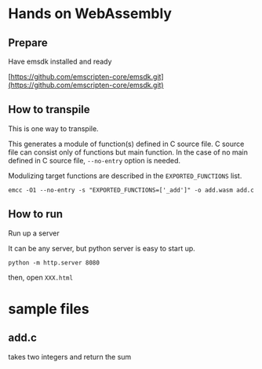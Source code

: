 # Hands on WebAssembly

## Prepare

Have emsdk installed and ready

[https://github.com/emscripten-core/emsdk.git](https://github.com/emscripten-core/emsdk.git)

## How to transpile

This is one way to transpile.

This generates a module of function(s) defined in C source file.
C source file can consist only of functions but main function.
In the case of no main defined in C source file, `--no-entry` option is needed.

Modulizing target functions are described in the `EXPORTED_FUNCTIONS` list.

```
emcc -O1 --no-entry -s "EXPORTED_FUNCTIONS=['_add']" -o add.wasm add.c
```

## How to run

Run up a server

It can be any server, but python server is easy to start up.

```
python -m http.server 8080
```

then, open `XXX.html`

# sample files

## add.c

takes two integers and return the sum
